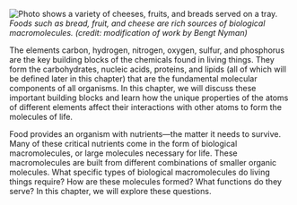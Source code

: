 ![Photo shows a variety of cheeses, fruits, and breads served on a tray.][1] _Foods such as bread, fruit, and cheese are rich sources of biological macromolecules. (credit: modification of work by Bengt Nyman)_

The elements carbon, hydrogen, nitrogen, oxygen, sulfur, and phosphorus are the key building blocks of the chemicals found in living things. They form the carbohydrates, nucleic acids, proteins, and lipids (all of which will be defined later in this chapter) that are the fundamental molecular components of all organisms. In this chapter, we will discuss these important building blocks and learn how the unique properties of the atoms of different elements affect their interactions with other atoms to form the molecules of life.

Food provides an organism with nutrients—the matter it needs to survive. Many of these critical nutrients come in the form of biological macromolecules, or large molecules necessary for life. These macromolecules are built from different combinations of smaller organic molecules. What specific types of biological macromolecules do living things require? How are these molecules formed? What functions do they serve? In this chapter, we will explore these questions.

   [1]: https://cnx.org/resources/00fa77069e018c888377b40a686c0221cd9e2a8d/Figure_02_00_01.jpg

